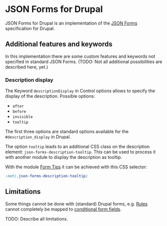 # JSON Forms for Drupal

JSON Forms for Drupal is an implementation of the [JSON Forms](
https://jsonforms.io/) specification for Drupal.

## Additional features and keywords

In this implementation there are some custom features and keywords not
specified in standard JSON Forms. (TODO: Not all additional possibilities are
described here, yet.)

### Description display

The Keyword `descriptionDisplay` in Control options allows to specify the
display of the description. Possible options:

* `after`
* `before`
* `invisible`
* `tooltip`

The first three options are standard options available for the
`#description_display` in Drupal.

The option `tooltip` leads to an additional CSS class on the description
element: `json-forms-description-tooltip`. This can be used to process it
with another module to display the description as tooltip.

With the module [Form Tips](https://www.drupal.org/project/formtips) it can
be achieved with this CSS selector:

```css
:not(.json-forms-description-tooltip)
```

## Limitations

Some things cannot be done with (standard) Drupal forms, e.g.
[Rules](https://jsonforms.io/docs/uischema/rules/) cannot completely be mapped
to [conditional form fields](https://www.drupal.org/docs/drupal-apis/form-api/conditional-form-fields).

TODO: Describe all limitations.
